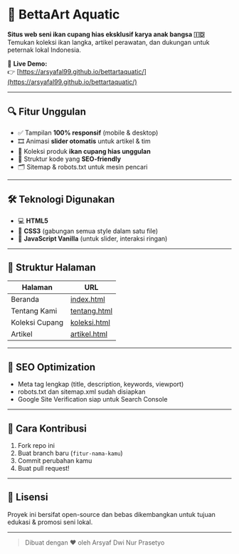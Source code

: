 # 🎨 BettaArt Aquatic

**Situs web seni ikan cupang hias eksklusif karya anak bangsa 🇮🇩**  
Temukan koleksi ikan langka, artikel perawatan, dan dukungan untuk peternak lokal Indonesia.

🔗 **Live Demo:**  
👉 [https://arsyafal99.github.io/bettartaquatic/](https://arsyafal99.github.io/bettartaquatic/)

---

## 🔍 Fitur Unggulan

- ✅ Tampilan **100% responsif** (mobile & desktop)
- 🎞️ Animasi **slider otomatis** untuk artikel & tim
- 🎨 Koleksi produk **ikan cupang hias unggulan**
- 🔎 Struktur kode yang **SEO-friendly**
- 🗂️ Sitemap & robots.txt untuk mesin pencari

---

## 🛠️ Teknologi Digunakan

- 💻 **HTML5**
- 🎨 **CSS3** (gabungan semua style dalam satu file)
- 🧠 **JavaScript Vanilla** (untuk slider, interaksi ringan)

---

## 📁 Struktur Halaman

| Halaman        | URL                                                                      |
| -------------- | ------------------------------------------------------------------------ |
| Beranda        | [index.html](https://arsyafal99.github.io/bettartaquatic/)               |
| Tentang Kami   | [tentang.html](https://arsyafal99.github.io/bettartaquatic/tentang.html) |
| Koleksi Cupang | [koleksi.html](https://arsyafal99.github.io/bettartaquatic/koleksi.html) |
| Artikel        | [artikel.html](https://arsyafal99.github.io/bettartaquatic/artikel.html) |

---

## 🧩 SEO Optimization

- Meta tag lengkap (title, description, keywords, viewport)
- robots.txt dan sitemap.xml sudah disiapkan
- Google Site Verification siap untuk Search Console

---

## 📌 Cara Kontribusi

1. Fork repo ini
2. Buat branch baru (`fitur-nama-kamu`)
3. Commit perubahan kamu
4. Buat pull request!

---

## 📜 Lisensi

Proyek ini bersifat open-source dan bebas dikembangkan untuk tujuan edukasi & promosi seni lokal.

---

> Dibuat dengan ❤️ oleh Arsyaf Dwi Nur Prasetyo
